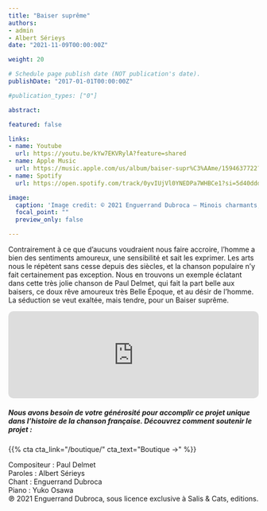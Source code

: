 ```yaml
---
title: "Baiser suprême"
authors:
- admin
- Albert Sérieys
date: "2021-11-09T00:00:00Z"

weight: 20

# Schedule page publish date (NOT publication's date).
publishDate: "2017-01-01T00:00:00Z"

#publication_types: ["0"]

abstract: 

featured: false

links:
- name: Youtube
  url: https://youtu.be/kYw7EKVRylA?feature=shared
- name: Apple Music
  url: https://music.apple.com/us/album/baiser-supr%C3%AAme/1594637722?i=1594637859
- name: Spotify
  url: https://open.spotify.com/track/0yvIUjVl0YNEDPa7WHBCe1?si=5d40dddab293497a

image:
  caption: 'Image credit: © 2021 Enguerrand Dubroca – Minois charmants, éditions Bergeret / Collection Lequy http://fantaisiesbergeret.free.fr'
  focal_point: ""
  preview_only: false

---
```


Contrairement à ce que d’aucuns voudraient nous faire accroire, l’homme a bien des sentiments amoureux, une sensibilité et sait les exprimer. Les arts nous le répètent sans cesse depuis des siècles, et la chanson populaire n’y fait certainement pas exception. Nous en trouvons un exemple éclatant dans cette très jolie chanson de Paul Delmet, qui fait la part belle aux baisers, ce doux rêve amoureux très Belle Époque, et au désir de l’homme. La séduction se veut exaltée, mais tendre, pour un Baiser suprême.


<iframe allow="autoplay *; encrypted-media *; fullscreen *; clipboard-write" frameborder="0" height="175" style="width:100%;max-width:720px;overflow:hidden;border-radius:10px;" sandbox="allow-forms allow-popups allow-same-origin allow-scripts allow-storage-access-by-user-activation allow-top-navigation-by-user-activation" src="https://embed.music.apple.com/us/album/baiser-supr%C3%AAme/1594637722?i=1594637859"></iframe>

##### Nous avons besoin de votre générosité pour accomplir ce projet unique dans l’histoire de la chanson française. Découvrez comment soutenir le projet :
{{% cta cta_link="/boutique/" cta_text="Boutique →" %}}

<p>Compositeur : Paul Delmet <br>
Paroles : Albert Sérieys<br>
Chant : Enguerrand Dubroca<br>
Piano : Yuko Osawa<br>
℗ 2021 Enguerrand Dubroca, sous licence exclusive à Salis & Cats, editions.</p>


